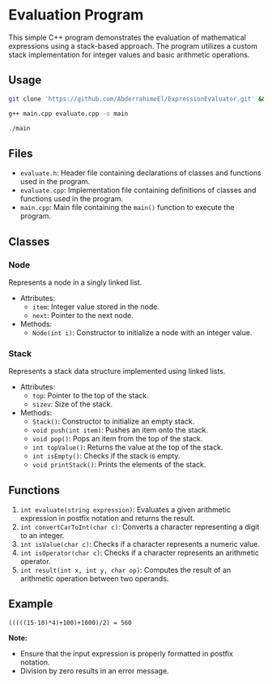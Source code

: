 # Evaluation Program

This simple C++ program demonstrates the evaluation of mathematical expressions using a stack-based approach. The program utilizes a custom stack implementation for integer values and basic arithmetic operations.

## Usage

```bash
git clone 'https://github.com/AbderrahimeEl/ExpressionEvaluator.git' && cd ExpressionEvaluator
```
```bash
g++ main.cpp evaluate.cpp -o main
```
```bash
./main
```


## Files

- `evaluate.h`: Header file containing declarations of classes and functions used in the program.
- `evaluate.cpp`: Implementation file containing definitions of classes and functions used in the program.
- `main.cpp`: Main file containing the `main()` function to execute the program.

## Classes

### Node
Represents a node in a singly linked list.
- Attributes:
  - `item`: Integer value stored in the node.
  - `next`: Pointer to the next node.
- Methods:
  - `Node(int i)`: Constructor to initialize a node with an integer value.

### Stack
Represents a stack data structure implemented using linked lists.
- Attributes:
  - `top`: Pointer to the top of the stack.
  - `sizev`: Size of the stack.
- Methods:
  - `Stack()`: Constructor to initialize an empty stack.
  - `void push(int item)`: Pushes an item onto the stack.
  - `void pop()`: Pops an item from the top of the stack.
  - `int topValue()`: Returns the value at the top of the stack.
  - `int isEmpty()`: Checks if the stack is empty.
  - `void printStack()`: Prints the elements of the stack.

## Functions

1. `int evaluate(string expression)`: Evaluates a given arithmetic expression in postfix notation and returns the result.
2. `int convertCarToInt(char c)`: Converts a character representing a digit to an integer.
3. `int isValue(char c)`: Checks if a character represents a numeric value.
4. `int isOperator(char c)`: Checks if a character represents an arithmetic operator.
5. `int result(int x, int y, char op)`: Computes the result of an arithmetic operation between two operands.

## Example

`(((((15-10)*4)+100)+1000)/2) = 560`

**Note:**

- Ensure that the input expression is properly formatted in postfix notation.
- Division by zero results in an error message.
